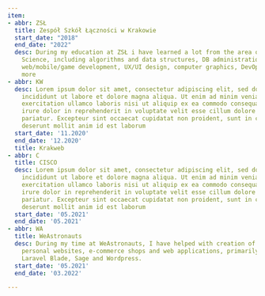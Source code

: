 ```yaml
---
item:
- abbr: ZSŁ
  title: Zespół Szkół Łączności w Krakowie
  start_date: "2018"
  end_date: "2022"
  desc: During my education at ZSŁ i have learned a lot from the area of Computer
    Science, including algorithms and data structures, DB administration and management,
    web/mobile/game development, UX/UI design, computer graphics, DevOps and many
    more
- abbr: KW
  desc: Lorem ipsum dolor sit amet, consectetur adipiscing elit, sed do eiusmod tempor
    incididunt ut labore et dolore magna aliqua. Ut enim ad minim veniam, quis nostrud
    exercitation ullamco laboris nisi ut aliquip ex ea commodo consequat. Duis aute
    irure dolor in reprehenderit in voluptate velit esse cillum dolore eu fugiat nulla
    pariatur. Excepteur sint occaecat cupidatat non proident, sunt in culpa qui officia
    deserunt mollit anim id est laborum
  start_date: '11.2020'
  end_date: '12.2020'
  title: Krakweb
- abbr: C
  title: CISCO
  desc: Lorem ipsum dolor sit amet, consectetur adipiscing elit, sed do eiusmod tempor
    incididunt ut labore et dolore magna aliqua. Ut enim ad minim veniam, quis nostrud
    exercitation ullamco laboris nisi ut aliquip ex ea commodo consequat. Duis aute
    irure dolor in reprehenderit in voluptate velit esse cillum dolore eu fugiat nulla
    pariatur. Excepteur sint occaecat cupidatat non proident, sunt in culpa qui officia
    deserunt mollit anim id est laborum
  start_date: '05.2021'
  end_date: '05.2021'
- abbr: WA
  title: WeAstronauts
  desc: During my time at WeAstronauts, I have helped with creation of many blogs,
    personal websites, e-commerce shops and web applications, primarily using React,
    Laravel Blade, Sage and Wordpress.
  start_date: '05.2021'
  end_date: '03.2022'

---
```

